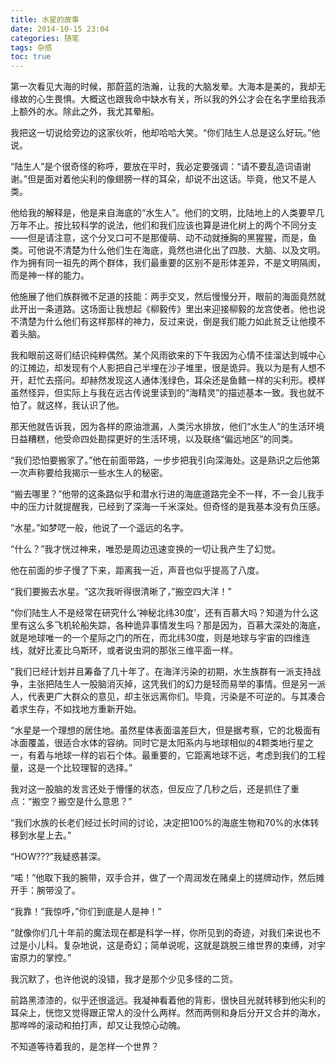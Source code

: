 ```yaml
---
title: 水星的故事
date: 2014-10-15 23:04
categories: 随笔
tags: 杂感
toc: true
---
```

第一次看见大海的时候，那蔚蓝的浩瀚，让我的大脑发晕。大海本是美的，我却无缘故的心生畏惧。大概这也跟我命中缺水有关，所以我的外公才会在名字里给我添上额外的水。除此之外，我尤其晕船。

我把这一切说给旁边的这家伙听，他却哈哈大笑。“你们陆生人总是这么好玩。”他说。

“陆生人”是个很奇怪的称呼，要放在平时，我必定要强调：“请不要乱造词语谢谢。”但是面对着他尖利的像翅膀一样的耳朵，却说不出这话。毕竟，他又不是人类。

他给我的解释是，他是来自海底的“水生人”。他们的文明，比陆地上的人类要早几万年不止。按比较科学的说法，他们和我们应该也算是进化树上的两个不同分支——但是请注意，这个分叉口可不是那傻萌、动不动就捶胸的黑猩猩，而是，鱼类。可他说不清楚为什么他们生在海底，竟然也进化出了四肢、大脑、以及文明。作为拥有同一祖先的两个群体，我们最重要的区别不是形体差异，不是文明隔阂，而是神一样的能力。

他施展了他们族群微不足道的技能：两手交叉，然后慢慢分开，眼前的海面竟然就此开出一条道路。这场面让我想起《柳毅传》里出来迎接柳毅的龙宫使者。他也说不清楚为什么他们有这样那样的神力，反过来说，倒是我们能力如此贫乏让他摸不着头脑。

我和眼前这哥们结识纯粹偶然。某个风雨欲来的下午我因为心情不佳溜达到城中心的江摊边，却发现有个人影把自己半埋在沙子堆里，很是诡异。我以为是有人想不开，赶忙去搭问。却赫然发现这人通体浅绿色，耳朵还是鱼鳍一样的尖利形。模样虽然怪异，但实际上与我在远古传说里读到的“海精灵”的描述基本一致。我也就不怕了。就这样，我认识了他。

那天他就告诉我，因为各样的原油泄漏，人类污水排放，他们“水生人”的生活环境日益糟糕，他受命四处勘探更好的生活环境，以及联络“偏远地区”的同类。

“我们恐怕要搬家了。”他在前面带路，一步步把我引向深海处。这是熟识之后他第一次声称要给我揭示一些水生人的秘密。

“搬去哪里？”他带的这条路似乎和潜水行进的海底道路完全不一样，不一会儿我手中的压力计就提醒我，已经到了深海一千米深处。但奇怪的是我基本没有负压感。

“水星。”如梦呓一般，他说了一个遥远的名字。

“什么？”我才恍过神来，唯恐是周边迅速变换的一切让我产生了幻觉。

他在前面的步子慢了下来，距离我一近，声音也似乎提高了八度。

“我们要搬去水星。“这次我听得很清晰了，”搬空四大洋！”

“你们陆生人不是经常在研究什么‘神秘北纬30度’，还有百慕大吗？知道为什么这里有这么多飞机轮船失踪，各种诡异事情发生吗？那是因为，百慕大深处的海底，就是地球唯一的一个星际之门的所在，而北纬30度，则是地球与宇宙的四维连线，就好比麦比乌斯环，或者说虫洞的那张三维平面一样。

”我们已经计划并且筹备了几十年了。在海洋污染的初期，水生族群有一派支持战争，主张把陆生人一股脑消灭掉，这凭我们的幻力是轻而易举的事情。但是另一派人，代表更广大群众的意见，却主张远离你们。毕竟，污染是不可逆的。与其凑合着求生存，不如找地方重新开始。

“水星是一个理想的居住地。虽然星体表面温差巨大，但是据考察，它的北极面有冰面覆盖，很适合水体的容纳。同时它是太阳系内与地球相似的4颗类地行星之一，有着与地球一样的岩石个体。最重要的，它距离地球不远，考虑到我们的工程量，这是一个比较理智的选择。”

我对这一股脑的发言还处于懵懂的状态，但反应了几秒之后，还是抓住了重点：“搬空？搬空是什么意思？”

“我们水族的长老们经过长时间的讨论，决定把100%的海底生物和70%的水体转移到水星上去。”

“HOW???”我疑惑甚深。

“喏！”他取下我的腕带，双手合并，做了一个周润发在赌桌上的搓牌动作，然后摊开手：腕带没了。

“我靠！”我惊呼，”你们到底是人是神！”

“就像你们几十年前的魔法现在都是科学一样，你所见到的奇迹，对我们来说也不过是小儿科。复杂地说，这是奇幻；简单说呢，这就是跳脱三维世界的束缚，对宇宙原力的掌控。”

我沉默了，也许他说的没错，我才是那个少见多怪的二货。

前路黑漆漆的，似乎还很遥远。我凝神看着他的背影，很快目光就转移到他尖利的耳朵上，恍惚又觉得跟正常人的没什么两样。然而两侧和身后分开又合并的海水，那哗哗的滚动和拍打声，却又让我惊心动魄。

不知道等待着我的，是怎样一个世界？
